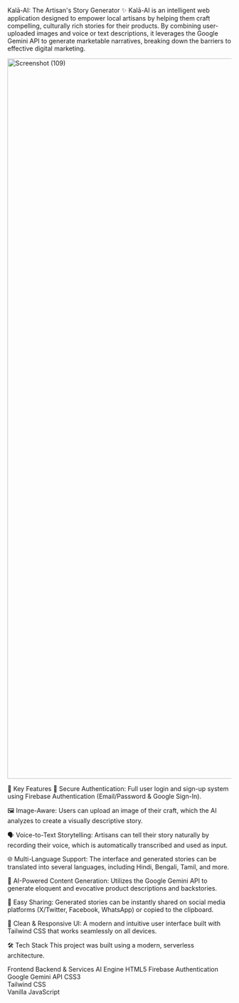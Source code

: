 Kalā-AI: The Artisan's Story Generator ✨
Kalā-AI is an intelligent web application designed to empower local artisans by helping them craft compelling, culturally rich stories for their products. By combining user-uploaded images and voice or text descriptions, it leverages the Google Gemini API to generate marketable narratives, breaking down the barriers to effective digital marketing.

<img width="2880" height="1620" alt="Screenshot (109)" src="https://github.com/user-attachments/assets/dfb1fae5-1270-4955-967b-8acdac1d2485" />


🚀 Key Features
🔐 Secure Authentication: Full user login and sign-up system using Firebase Authentication (Email/Password & Google Sign-In).

🖼️ Image-Aware: Users can upload an image of their craft, which the AI analyzes to create a visually descriptive story.

🗣️ Voice-to-Text Storytelling: Artisans can tell their story naturally by recording their voice, which is automatically transcribed and used as input.

🌐 Multi-Language Support: The interface and generated stories can be translated into several languages, including Hindi, Bengali, Tamil, and more.

🤖 AI-Powered Content Generation: Utilizes the Google Gemini API to generate eloquent and evocative product descriptions and backstories.

🔗 Easy Sharing: Generated stories can be instantly shared on social media platforms (X/Twitter, Facebook, WhatsApp) or copied to the clipboard.

🔄 Clean & Responsive UI: A modern and intuitive user interface built with Tailwind CSS that works seamlessly on all devices.

🛠️ Tech Stack
This project was built using a modern, serverless architecture.

Frontend	Backend & Services	AI Engine
HTML5	Firebase Authentication	Google Gemini API
CSS3		
Tailwind CSS		
Vanilla JavaScript		
